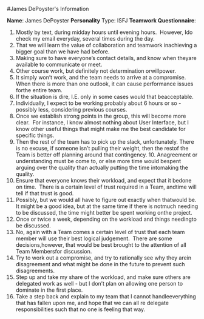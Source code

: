 #James DePoyster's Information

**Name**: James DePoyster
**Personality** Type: ISFJ
**Teamwork Questionnaire**:

1. Mostly​ ​by​ ​text,​ ​during​ ​midday​ ​hours​ ​until​ ​evening​ ​hours.​ ​​ ​However,​ ​I​ ​do​ ​check​ ​my​ ​email everyday,​ ​several​ ​times​ ​during​ ​the​ ​day. 
2. That​ ​we​ ​will​ ​learn​ ​the​ ​value​ ​of​ ​collaboration​ ​and​ ​teamwork​ ​in​ ​achieving​ ​a​ ​bigger​ ​goal than​ ​we​ ​have​ ​had​ ​before. 
3. Making​ ​sure​ ​to​ ​have​ ​everyone’s​ ​contact​ ​details,​ ​and​ ​know​ ​when​ ​they​ ​are​ ​available​ ​to communicate​ ​or​ ​meet. 
4. Other​ ​course​ ​work,​ ​but​ ​definitely​ ​not​ ​determination​ ​or​ ​willpower. 
5. It​ ​simply​ ​won’t​ ​work,​ ​and​ ​the​ ​team​ ​needs​ ​to​ ​arrive​ ​at​ ​a​ ​compromise.​ ​​ ​When​ ​there​ ​is​ ​more than​ ​one​ ​outlook,​ ​it​ ​can​ ​cause​ ​performance​ ​issues​ ​for​ ​the​ ​entire​ ​team. 
6. If​ ​the​ ​situation​ ​is​ ​dire,​ ​I.E.​ ​only​ ​in​ ​some​ ​cases​ ​would​ ​that​ ​be​ ​acceptable. 
7. Individually,​ ​I​ ​expect​ ​to​ ​be​ ​working​ ​probably​ ​about​ ​6​ ​hours​ ​or​ ​so​ ​-​ ​possibly​ ​less, considering​ ​previous​ ​courses. 
8. Once​ ​we​ ​establish​ ​strong​ ​points​ ​in​ ​the​ ​group,​ ​this​ ​will​ ​become​ ​more​ ​clear.​ ​​ ​For​ ​instance, I​ ​know​ ​almost​ ​nothing​ ​about​ ​User​ ​Interface,​ ​but​ ​I​ ​know​ ​other​ ​useful​ ​things​ ​that​ ​might make​ ​me​ ​the​ ​best​ ​candidate​ ​for​ ​specific​ ​things. 
9. Then​ ​the​ ​rest​ ​of​ ​the​ ​team​ ​has​ ​to​ ​pick​ ​up​ ​the​ ​slack,​ ​unfortunately.​ ​​ ​There​ ​is​ ​no​ ​excuse,​ ​if someone​ ​isn’t​ ​pulling​ ​their​ ​weight,​ ​then​ ​the​ ​rest​ ​of​ ​the​ ​Team​ ​is​ ​better​ ​off​ ​planning​ ​around that​ ​contingency. 
10.​ ​An​ ​agreement​ ​or​ ​understanding​ ​must​ ​be​ ​come​ ​to,​ ​or​ ​else​ ​more​ ​time​ ​would​ ​be​ ​spent arguing​ ​over​ ​the​ ​quality​ ​than​ ​actually​ ​putting​ ​the​ ​time​ ​into​ ​making​ ​the​ ​quality. 
11. Ensure​ ​that​ ​everyone​ ​knows​ ​their​ ​workload,​ ​and​ ​expect​ ​that​ ​it​ ​be​ ​done​ ​on​ ​time.​ ​​ ​There​ ​is a​ ​certain​ ​level​ ​of​ ​trust​ ​required​ ​in​ ​a​ ​Team,​ ​and​ ​time​ ​will​ ​tell​ ​if​ ​that​ ​trust​ ​is​ ​good. 
12. Possibly,​ ​but​ ​we​ ​would​ ​all​ ​have​ ​to​ ​figure​ ​out​ ​exactly​ ​when​ ​that​ ​would​ ​be.​ ​​ ​It​ ​might​ ​be​ ​a good​ ​idea,​ ​but​ ​at​ ​the​ ​same​ ​time​ ​if​ ​there​ ​is​ ​not​ ​much​ ​needing​ ​to​ ​be​ ​discussed,​ ​the​ ​time might​ ​better​ ​be​ ​spent​ ​working​ ​on​ ​the​ ​project. 
13. Once​ ​or​ ​twice​ ​a​ ​week,​ ​depending​ ​on​ ​the​ ​workload​ ​and​ ​things​ ​needing​ ​to​ ​be​ ​discussed. 
14. No,​ ​again​ ​with​ ​a​ ​Team​ ​comes​ ​a​ ​certain​ ​level​ ​of​ ​trust​ ​that​ ​each​ ​team​ ​member​ ​will​ ​use their​ ​best​ ​logical​ ​judgement.​ ​​ ​There​ ​are​ ​some​ ​decisions,​ ​however,​ ​that​ ​would​ ​be​ ​best brought​ ​to​ ​the​ ​attention​ ​of​ ​all​ ​Team​ ​Members​ ​for​ ​discussion. 
15. Try​ ​to​ ​work​ ​out​ ​a​ ​compromise,​ ​and​ ​try​ ​to​ ​rationally​ ​see​ ​why​ ​they​ ​are​ ​in​ ​disagreement and​ ​what​ ​might​ ​be​ ​done​ ​in​ ​the​ ​future​ ​to​ ​prevent​ ​such​ ​disagreements. 
16. Step​ ​up​ ​and​ ​take​ ​my​ ​share​ ​of​ ​the​ ​workload,​ ​and​ ​make​ ​sure​ ​others​ ​are​ ​delegated​ ​work as​ ​well​ ​-​ ​but​ ​I​ ​don’t​ ​plan​ ​on​ ​allowing​ ​one​ ​person​ ​to​ ​dominate​ ​in​ ​the​ ​first​ ​place.  
17. Take​ ​a​ ​step​ ​back​ ​and​ ​explain​ ​to​ ​my​ ​team​ ​that​ ​I​ ​cannot​ ​handle​ ​everything​ ​that​ ​has​ ​fallen upon​ ​me,​ ​and​ ​hope​ ​that​ ​we​ ​can​ ​all​ ​re​ ​delegate​ ​responsibilities​ ​such​ ​that​ ​no​ ​one​ ​is feeling​ ​that​ ​way.
